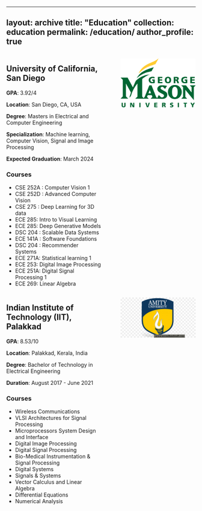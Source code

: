 
---
layout: archive
title: "Education"
collection: education
permalink: /education/
author_profile: true
---

<div style="display: flex;">
  <div style="flex: 1;">
    <h2>University of California, San Diego</h2>
    <p><b>GPA</b>: 3.92/4</p>
    <p><b>Location</b>: San Diego, CA, USA</p>
    <p><b>Degree</b>: Masters in Electrical and Computer Engineering</p>
    <p><b>Specialization</b>: Machine learning, Computer Vision, Signal and Image Processing</p>
    <p><b>Expected Graduation</b>: March 2024</p>
    <h3>Courses</h3>
    <ul>
        <li>CSE 252A : Computer Vision 1</li>
        <li>CSE 252D : Advanced Computer Vision</li>
        <li>CSE 275 : Deep Learning for 3D data</li>
        <li>ECE 285: Intro to Visual Learning</li>
        <li>ECE 285: Deep Generative Models</li>
        <li>DSC 204 : Scalable Data Systems</li>
        <li>ECE 141A : Software Foundations</li>
        <li>DSC 204 : Recommender Systems</li>
        <li>ECE 271A: Statistical learning 1 </li>
        <li>ECE 253: Digital Image Processing</li>
        <li>ECE 251A: Digital Signal Processing 1</li>
        <li>ECE 269: Linear Algebra</li>
    </ul>
  </div>
  <div style="flex: 1;">
    <p align="right">
      <img src="../images/gmu.png" alt="Door-key Problem" width="200" />
    </p>
  </div>
</div>


<div style="display: flex;">
  <div style="flex: 1;">
    <h2>Indian Institute of Technology (IIT), Palakkad</h2>
    <p><b>GPA</b>: 8.53/10</p>
    <p><b>Location</b>: Palakkad, Kerala, India</p>
    <p><b>Degree</b>: Bachelor of Technology in Electrical Engineering</p>
    <p><b>Duration</b>: August 2017 - June 2021</p>
    <h3>Courses</h3>
    <ul>
        <li>Wireless Communications</li>
        <li>VLSI Architectures for Signal Processing</li>
        <li>Microprocessors System Design and Interface</li>
        <li>Digital Image Processing</li>
        <li>Digital Signal Processing</li>
        <li>Bio-Medical Instrumentation & Signal Processing</li>
        <li>Digital Systems</li>
        <li>Signals & Systems</li>
        <li>Vector Calculus and Linear Algebra</li>
        <li>Differential Equations</li>
        <li>Numerical Analysis</li>
    </ul>
  </div>
  <div style="flex: 1;">
    <p align="right">
      <img src="../images/amity.jpg" alt="Door-key Problem" width="200" />
    </p>
  </div>
</div>
